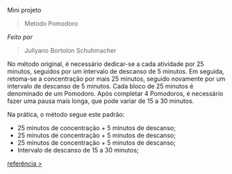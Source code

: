 Mini projeto 
> Metodo Pomodoro

*Feito por*
> Jullyano Bortolon Schuhmacher

No método original, é necessário dedicar-se a cada atividade por 25 minutos, seguidos por um intervalo de descanso de 5 minutos. Em seguida, retoma-se a concentração por mais 25 minutos, seguido novamente por um intervalo de descanso de 5 minutos. Cada bloco de 25 minutos é denominado de um Pomodoro. Após completar 4 Pomodoros, é necessário fazer uma pausa mais longa, que pode variar de 15 a 30 minutos.

Na prática, o método segue este padrão:

* 25 minutos de concentração + 5 minutos de descanso;
* 25 minutos de concentração + 5 minutos de descanso;
* 25 minutos de concentração + 5 minutos de descanso;
* Intervalo de descanso de 15 a 30 minutos;

[referência >](https://rockcontent.com/br/blog/tecnica-pomodoro/#:~:text=É%20um%20método%20de%20gerenciamento,a%20própria%20produtividade%20nas%20tarefas.)

